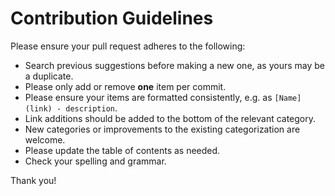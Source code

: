 # Contribution Guidelines

Please ensure your pull request adheres to the following:

- Search previous suggestions before making a new one, as yours may be a duplicate.
- Please only add or remove **one** item per commit.
- Please ensure your items are formatted consistently, e.g. as `[Name](link) - description`.
- Link additions should be added to the bottom of the relevant category.
- New categories or improvements to the existing categorization are welcome.
- Please update the table of contents as needed.
- Check your spelling and grammar.

Thank you!
